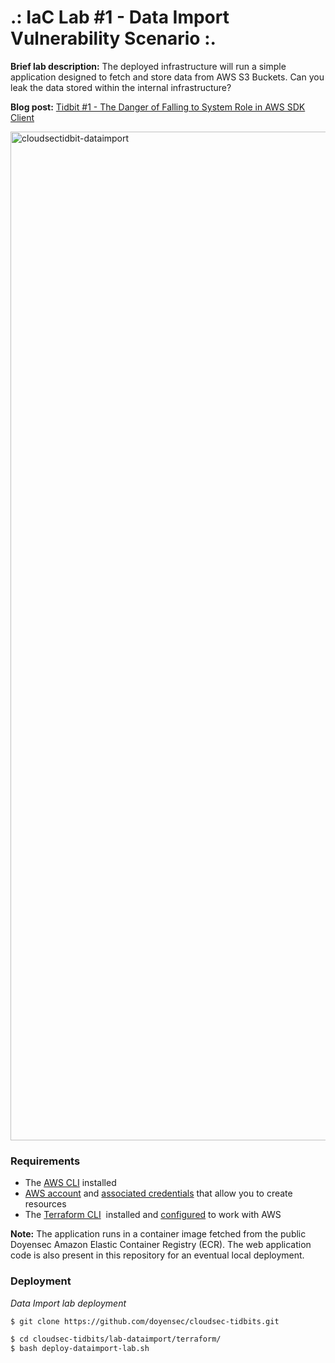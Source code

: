 # .: IaC Lab #1 - Data Import Vulnerability Scenario :.

**Brief lab description:** The deployed infrastructure will run a simple application designed to fetch and store data from AWS S3 Buckets. Can you leak the data stored within the internal infrastructure?

**Blog post:** [Tidbit #1 - The Danger of Falling to System Role in AWS SDK Client](https://blog.doyensec.com/2022/10/18/cloudsectidbit-dataimport.html)

<img width="1614" alt="cloudsectidbit-dataimport" src="https://github.com/doyensec/cloudsec-tidbits/assets/92733595/8a1bd75c-089b-435a-a9e2-1311f158cba8">


### Requirements
- The [AWS CLI](https://docs.aws.amazon.com/cli/latest/userguide/install-cliv2.html) installed
- [AWS account](https://aws.amazon.com/free) and [associated credentials](https://docs.aws.amazon.com/general/latest/gr/aws-sec-cred-types.html) that allow you to create resources
- The [Terraform CLI](https://learn.hashicorp.com/tutorials/terraform/install-cli?in=terraform/aws-get-started)  installed and [configured](https://registry.terraform.io/providers/hashicorp/aws/latest/docs#authentication-and-configuration) to work with AWS
  
**Note:** The application runs in a container image fetched from the public Doyensec Amazon Elastic Container Registry  (ECR). The web application code is also present in this repository for an eventual local deployment.  

### Deployment

*Data Import lab deployment*

```bash
$ git clone https://github.com/doyensec/cloudsec-tidbits.git

$ cd cloudsec-tidbits/lab-dataimport/terraform/
$ bash deploy-dataimport-lab.sh
```